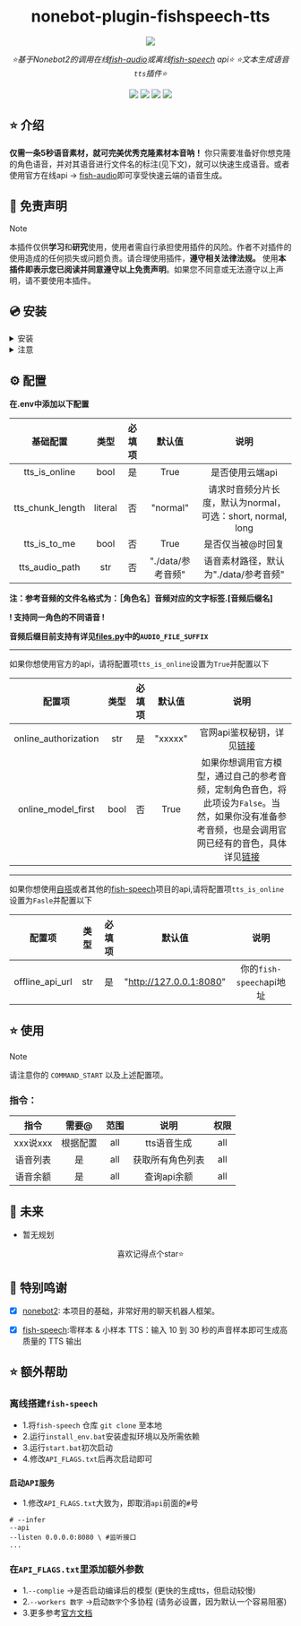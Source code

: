 <div align="center">

# nonebot-plugin-fishspeech-tts

<a href="https://v2.nonebot.dev/store"><img src="https://count.getloli.com/get/@nonebot-plugin-fishspeech-tts?theme=asoul"></a>

_⭐基于Nonebot2的调用在线[fish-audio](https://fish.audio/zh-CN/)或离线[fish-speech](https://github.com/fishaudio/fish-speech) api⭐_
_⭐文本生成语音`tts`插件⭐_


</div>

<div align="center">
<a href="https://www.python.org/downloads/release/python-390/"><img src="https://img.shields.io/badge/python-3.10+-blue"></a>  <a href=""><img src="https://img.shields.io/badge/QQ-1141538825-yellow"></a> <a href="https://github.com/Cvandia/nonebot-plugin-game-torrent/blob/main/LICENCE"><img src="https://img.shields.io/badge/license-MIT-blue"></a> <a href="https://v2.nonebot.dev/"><img src="https://img.shields.io/badge/Nonebot2-2.2.0+-red"></a>
</div>


## ⭐ 介绍

**仅需一条5秒语音素材，就可~~完美~~优秀克隆素材本音呐！**
你只需要准备好你想克隆的角色语音，并对其语音进行文件名的标注(见下文)，就可以快速生成语音。或者使用官方在线api -> [fish-audio](https://fish.audio/zh-CN/)即可享受快速云端的语音生成。

## 📜 免责声明

> [!note]
> 本插件仅供**学习**和**研究**使用，使用者需自行承担使用插件的风险。作者不对插件的使用造成的任何损失或问题负责。请合理使用插件，**遵守相关法律法规。**
使用**本插件即表示您已阅读并同意遵守以上免责声明**。如果您不同意或无法遵守以上声明，请不要使用本插件。


## 💿 安装

<details>
<summary>安装</summary>

`pipx` 安装

```
pipx install nonebot-plugin-fishspeech-tts -U
```
> [!note] 在nonebot的pyproject.toml中的plugins = ["xxx"]添加此插件

`nb-cli`安装
```
nb plugin install nonebot-plugin-fishspeech-tts -U
```

`git clone`安装(不推荐)

- 命令窗口`cmd`下运行
```bash
git clone https://github.com/Cvandia/nonebot-plugin-fishspeech-tts
```
- 在窗口运行处
将文件夹`nonebot-plugin-fishspeech-tts`复制到bot根目录下的`src/plugins`(或创建bot时的其他名称`xxx/plugins`)

 
 </details>
 
 <details>
 <summary>注意</summary>
 
 推荐镜像站下载
  
 清华源```https://pypi.tuna.tsinghua.edu.cn/simple```
 
 阿里源```https://mirrors.aliyun.com/pypi/simple/```

</details>

## ⚙️ 配置

**在.env中添加以下配置**

| 基础配置 | 类型 |必填项| 默认值 | 说明 |
|:-----:|:----:|:----:|:---:|:----:|
|tts_is_online|bool|是|True|是否使用云端api|
|tts_chunk_length|literal|否|"normal"|请求时音频分片长度，默认为normal，可选：short, normal, long|
|tts_is_to_me|bool|否|True|是否仅当被@时回复|
|tts_audio_path|str|否|"./data/参考音频"|语音素材路径，默认为"./data/参考音频"|

**注：参考音频的文件名格式为：［角色名］音频对应的文字标签.[音频后缀名]**

**! 支持同一角色的不同语音 !**

**音频后缀目前支持有详见[files.py](./nonebot_plugin_fishspeech_tts/files.py)中的`AUDIO_FILE_SUFFIX`**
___

如果你想使用官方的api，请将配置项`tts_is_online`设置为`True`并配置以下

| 配置项 | 类型 | 必填项 | 默认值 | 说明 |
|:-----:|:----:|:----:|:---:|:----:|
|online_authorization|str|是|"xxxxx"|官网api鉴权秘钥，详见[链接](https://fish.audio/zh-CN/go-api/api-keys/)|
|online_model_first|bool|否|True|如果你想调用官方模型，通过自己的参考音频，定制角色音色，将此项设为`False`。当然，如果你没有准备参考音频，也是会调用官网已经有的音色，具体详见[链接](https://fish.audio/zh-CN/)|

---

如果你想使用[自搭](#离线搭建fish-speech)或者其他的[fish-speech](https://github.com/fishaudio/fish-speech)项目的api,请将配置项`tts_is_online`设置为`Fasle`并配置以下

| 配置项 | 类型 | 必填项 | 默认值 | 说明 |
|:----:|:----:|:----:|:---:|:----:|
|offline_api_url|str|是|"http://127.0.0.1:8080"|你的`fish-speech`api地址|

## ⭐ 使用

> [!note]
> 请注意你的 `COMMAND_START` 以及上述配置项。

### 指令：

| 指令 | 需要@ | 范围 | 说明 |权限|
|:---:|:---:|:---:|:---:|:---:|
|xxx说xxx|根据配置|all|tts语音生成|all|
|语音列表|是|all|获取所有角色列表|all|
|语音余额|是|all|查询api余额|all|

## 🌙 未来
 - 暂无规划

<center>喜欢记得点个star⭐</center>

## 💝 特别鸣谢

- [x] [nonebot2](https://github.com/nonebot/nonebot2): 本项目的基础，非常好用的聊天机器人框架。
- [x] [fish-speech](https://github.com/fishaudio/fish-speech):零样本 & 小样本 TTS：输入 10 到 30 秒的声音样本即可生成高质量的 TTS 输出


## ⭐ 额外帮助

### 离线搭建`fish-speech`
- 1.将`fish-speech` 仓库 `git clone` 至本地
- 2.运行`install_env.bat`安装虚拟环境以及所需依赖
- 3.运行`start.bat`初次启动
- 4.修改`API_FLAGS.txt`后再次启动即可

### `启动API服务`

- 1.修改`API_FLAGS.txt`大致为，即取消`api`前面的`#`号
```
# --infer
--api
--listen 0.0.0.0:8080 \ #监听接口
...

```
### 在`API_FLAGS.txt`里添加额外参数
- 1.`--complie` ->是否启动编译后的模型 (更快的生成tts，但启动较慢)
- 2.`--workers 数字` ->启动`数字`个多协程 (请务必设置，因为默认一个容易阻塞)
- 3.更多参考[官方文档](https://speech.fish.audio/zh)

